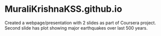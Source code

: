 # MuraliKrishnaKSS.github.io
Created a webpage/presentation with 2 slides as part of Coursera project. Second slide has plot showing major earthquakes over last 500 years.  
